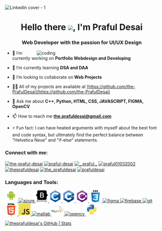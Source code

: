 ![LinkedIn cover - 1](https://github.com/the-PrafulDesai/the-PrafulDesai/assets/108045971/02dfa103-b544-41c4-8346-50840e8f46de)

<h1 align="center">Hello there <img src="https://raw.githubusercontent.com/MartinHeinz/MartinHeinz/master/wave.gif" width="30" />, I'm Praful Desai </h1>

<h3 align="center">Web Developer with the passion for UI/UX Design</h3>

 <img align="right" alt="coding" width="400" src="https://miro.medium.com/v2/resize:fit:828/0*C-cPP9D2MIyeexAT.gif">


- 🔭 I’m currently working on **Portfolio Webdesign and Developing**

- 🌱 I’m currently learning **DSA and DAA**

- 👯 I’m looking to collaborate on **Web Projects**

- 👨‍💻 All of my projects are available at [https://github.com/the-PrafulDesai](https://github.com/the-PrafulDesai)

- 💬 Ask me about **C++, Python, HTML, CSS, JAVASCRIPT, FIGMA, OpenCV**

- 📫 How to reach me **the.prafuldesai@gmail.com**

- ⚡ Fun fact: I can have heated arguments with myself about the best font and code syntax, but ultimately find the perfect balance between "Helvetica Neue" and "if-else" statements.

<h3 align="left">Connect with me:</h3>
<p align="left">
<a href="https://linkedin.com/in/the-praful-desai" target="_blank"><img align="center" src="https://raw.githubusercontent.com/rahuldkjain/github-profile-readme-generator/master/src/images/icons/Social/linked-in-alt.svg" alt="the-praful-desai" height="30" width="40" /></a>
<a href="https://stackoverflow.com/users/22029166/praful-desai" target="_blank"><img align="center" src="https://raw.githubusercontent.com/rahuldkjain/github-profile-readme-generator/master/src/images/icons/Social/stack-overflow.svg" alt="praful-desai" height="30" width="40" /></a>
<a href="https://www.instagram.com/_.praful._/" target="_blank"><img align="center" src="https://raw.githubusercontent.com/rahuldkjain/github-profile-readme-generator/master/src/images/icons/Social/instagram.svg" alt="_.praful._" height="30" width="40" /></a>
<a href="https://dribbble.com/praful01032002" target="_blank"><img align="center" src="https://raw.githubusercontent.com/rahuldkjain/github-profile-readme-generator/master/src/images/icons/Social/dribbble.svg" alt="praful01032002" height="30" width="40" /></a>
<a href="https://www.behance.net/theprafuldesai" target="_blank"><img align="center" src="https://raw.githubusercontent.com/rahuldkjain/github-profile-readme-generator/master/src/images/icons/Social/behance.svg" alt="theprafuldesai" height="30" width="40" /></a>
<a href="https://www.hackerrank.com/the_prafuldesai?hr_r=1" target="_blank"><img align="center" src="https://raw.githubusercontent.com/rahuldkjain/github-profile-readme-generator/master/src/images/icons/Social/hackerrank.svg" alt="the_prafuldesai" height="30" width="40" /></a>
<a href="https://leetcode.com/prafuldesai/" target="_blank"><img align="center" src="https://raw.githubusercontent.com/rahuldkjain/github-profile-readme-generator/master/src/images/icons/Social/leet-code.svg" alt="prafuldesai" height="30" width="40" /></a>
</p>

<h3 align="left">Languages and Tools:</h3>
<p align="left"> <a href="https://developer.android.com" target="_blank" rel="noreferrer"> <img src="https://raw.githubusercontent.com/devicons/devicon/master/icons/android/android-original-wordmark.svg" alt="android" width="40" height="40"/> </a> <a href="https://azure.microsoft.com/en-in/" target="_blank" rel="noreferrer"> <img src="https://www.vectorlogo.zone/logos/microsoft_azure/microsoft_azure-icon.svg" alt="azure" width="40" height="40"/> </a> <a href="https://getbootstrap.com" target="_blank" rel="noreferrer"> <img src="https://raw.githubusercontent.com/devicons/devicon/master/icons/bootstrap/bootstrap-plain-wordmark.svg" alt="bootstrap" width="40" height="40"/> </a> <a href="https://www.cprogramming.com/" target="_blank" rel="noreferrer"> <img src="https://raw.githubusercontent.com/devicons/devicon/master/icons/c/c-original.svg" alt="c" width="40" height="40"/> </a> <a href="https://www.w3schools.com/cpp/" target="_blank" rel="noreferrer"> <img src="https://raw.githubusercontent.com/devicons/devicon/master/icons/cplusplus/cplusplus-original.svg" alt="cplusplus" width="40" height="40"/> </a> <a href="https://www.w3schools.com/cs/" target="_blank" rel="noreferrer"> <img src="https://raw.githubusercontent.com/devicons/devicon/master/icons/csharp/csharp-original.svg" alt="csharp" width="40" height="40"/> </a> <a href="https://www.w3schools.com/css/" target="_blank" rel="noreferrer"> <img src="https://raw.githubusercontent.com/devicons/devicon/master/icons/css3/css3-original-wordmark.svg" alt="css3" width="40" height="40"/> </a> <a href="https://www.figma.com/" target="_blank" rel="noreferrer"> <img src="https://www.vectorlogo.zone/logos/figma/figma-icon.svg" alt="figma" width="40" height="40"/> </a> <a href="https://firebase.google.com/" target="_blank" rel="noreferrer"> <img src="https://www.vectorlogo.zone/logos/firebase/firebase-icon.svg" alt="firebase" width="40" height="40"/> </a> <a href="https://git-scm.com/" target="_blank" rel="noreferrer"> <img src="https://www.vectorlogo.zone/logos/git-scm/git-scm-icon.svg" alt="git" width="40" height="40"/> </a> <a href="https://www.w3.org/html/" target="_blank" rel="noreferrer"> <img src="https://raw.githubusercontent.com/devicons/devicon/master/icons/html5/html5-original-wordmark.svg" alt="html5" width="40" height="40"/> </a> <a href="https://developer.mozilla.org/en-US/docs/Web/JavaScript" target="_blank" rel="noreferrer"> <img src="https://raw.githubusercontent.com/devicons/devicon/master/icons/javascript/javascript-original.svg" alt="javascript" width="40" height="40"/> </a> <a href="https://www.mathworks.com/" target="_blank" rel="noreferrer"> <img src="https://upload.wikimedia.org/wikipedia/commons/2/21/Matlab_Logo.png" alt="matlab" width="40" height="40"/> </a> <a href="https://www.mysql.com/" target="_blank" rel="noreferrer"> <img src="https://raw.githubusercontent.com/devicons/devicon/master/icons/mysql/mysql-original-wordmark.svg" alt="mysql" width="40" height="40"/> </a> <a href="https://opencv.org/" target="_blank" rel="noreferrer"> <img src="https://www.vectorlogo.zone/logos/opencv/opencv-icon.svg" alt="opencv" width="40" height="40"/> </a> <a href="https://www.python.org" target="_blank" rel="noreferrer"> <img src="https://raw.githubusercontent.com/devicons/devicon/master/icons/python/python-original.svg" alt="python" width="40" height="40"/> </a> </p>

<!-- <p><img align="left" src="https://github-readme-stats-ruby-one.vercel.app/api/top-langs?username=the-prafuldesai&show_icons=true&locale=en&layout=compact" alt="the-prafuldesai" /></p>

<p>&nbsp;<img align="center" src="https://github-readme-stats-ruby-one.vercel.app/api?username=the-prafuldesai&show_icons=true&locale=en" alt="the-prafuldesai" /></p> -->

<!-- <p><img align="center" src="https://github-readme-streak-stats.herokuapp.com/?user=the-prafuldesai&" alt="the-prafuldesai" /></p> -->


[![theprafuldesai's GitHub | Stats](https://stats.quine.sh/theprafuldesai/github?theme=dark)](https://quine.sh?utm_source=widgets&utm_campaign=theprafuldesai)
<!--
**the-PrafulDesai/the-PrafulDesai** is a ✨ _special_ ✨ repository because its `README.md` (this file) appears on your GitHub profile.

Here are some ideas to get you started:

- 🔭 I’m currently working on ...
- 🌱 I’m currently learning ...
- 👯 I’m looking to collaborate on ...
- 🤔 I’m looking for help with ...
- 💬 Ask me about ...
- 📫 How to reach me: ...
- 😄 Pronouns: ...
- ⚡ Fun fact: I can have heated arguments with myself about the best font and code syntax, but ultimately find the perfect balance between "Helvetica Neue" and "if-else" statements.
-->
